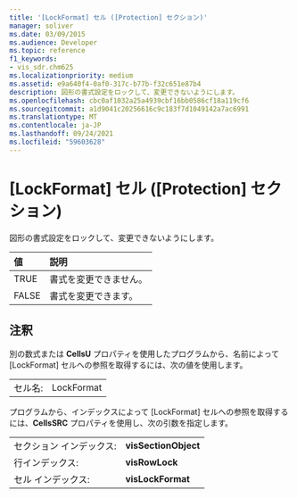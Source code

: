 ```yaml
---
title: '[LockFormat] セル ([Protection] セクション)'
manager: soliver
ms.date: 03/09/2015
ms.audience: Developer
ms.topic: reference
f1_keywords:
- vis_sdr.chm625
ms.localizationpriority: medium
ms.assetid: e9a640f4-0af0-317c-b77b-f32c651e87b4
description: 図形の書式設定をロックして、変更できないようにします。
ms.openlocfilehash: cbc0af1032a25a4939cbf16bb0586cf18a119cf6
ms.sourcegitcommit: a1d9041c20256616c9c183f7d1049142a7ac6991
ms.translationtype: MT
ms.contentlocale: ja-JP
ms.lasthandoff: 09/24/2021
ms.locfileid: "59603628"
---
```

# <a name="lockformat-cell-protection-section"></a>[LockFormat] セル ([Protection] セクション)

図形の書式設定をロックして、変更できないようにします。
  
|**値**|**説明**|
|:-----|:-----|
| TRUE  <br/> | 書式を変更できません。  <br/> |
| FALSE  <br/> | 書式を変更できます。  <br/> |
   
## <a name="remarks"></a>注釈

別の数式または **CellsU** プロパティを使用したプログラムから、名前によって [LockFormat] セルへの参照を取得するには、次の値を使用します。 
  
|||
|:-----|:-----|
| セル名:  <br/> | LockFormat  <br/> |
   
プログラムから、インデックスによって [LockFormat] セルへの参照を取得するには、**CellsSRC** プロパティを使用し、次の引数を指定します。 
  
|||
|:-----|:-----|
| セクション インデックス:  <br/> |**visSectionObject** <br/> |
| 行インデックス:  <br/> |**visRowLock** <br/> |
| セル インデックス:  <br/> |**visLockFormat** <br/> |
   

